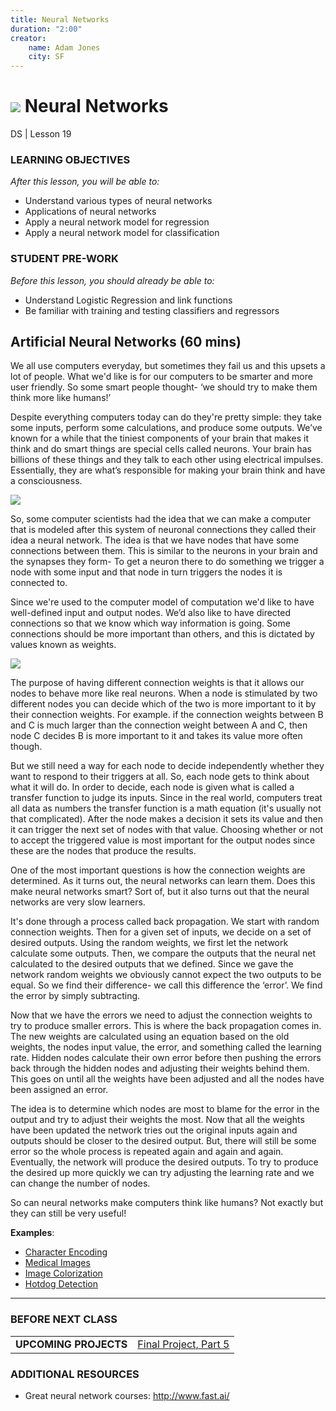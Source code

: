 ```yaml
---
title: Neural Networks
duration: "2:00"
creator:
    name: Adam Jones
    city: SF
---
```


# ![](https://ga-dash.s3.amazonaws.com/production/assets/logo-9f88ae6c9c3871690e33280fcf557f33.png) Neural Networks
DS | Lesson 19

### LEARNING OBJECTIVES
*After this lesson, you will be able to:*
- Understand various types of neural networks
- Applications of neural networks
- Apply a neural network model for regression
- Apply a neural network model for classification


### STUDENT PRE-WORK
*Before this lesson, you should already be able to:*
- Understand Logistic Regression and link functions
- Be familiar with training and testing classifiers and regressors

## Artificial Neural Networks (60 mins)

We all use computers everyday, but sometimes they fail us and this upsets a lot of people. What we'd like is for our computers to be smarter and more user friendly. So some smart people thought- ‘we should try to make them think more like humans!’

Despite everything computers today can do they're pretty simple: they take some inputs, perform some calculations, and produce some outputs. We’ve known for a while that the tiniest components of your brain that makes it think and do smart things are special cells called neurons. Your brain has billions of these things and they talk to each other using electrical impulses. Essentially, they are what’s responsible for making your brain think and have a consciousness.

![](https://upload.wikimedia.org/wikipedia/commons/thumb/1/10/Blausen_0657_MultipolarNeuron.png/1280px-Blausen_0657_MultipolarNeuron.png)

So, some computer scientists had the idea that we can make a computer that is modeled after this system of neuronal connections they called their idea a neural network. The idea is that we have nodes that have some connections between them. This is similar to the neurons in your brain and the synapses they form- To get a neuron there to do something we trigger a node with some input and that node in turn triggers the nodes it is connected to.

Since we're used to the computer model of computation we'd like to have well-defined input and output nodes. We’d also like to have directed connections so that we know which way information is going. Some connections should be more important than others, and this is dictated by values known as weights.

![](https://upload.wikimedia.org/wikipedia/commons/thumb/b/be/Single_layer_ann.svg/329px-Single_layer_ann.svg.png)

The purpose of having different connection weights is that it allows our nodes to behave more like real neurons. When a node is stimulated by two different nodes you can decide which of the two is more important to it by their connection weights. For example. if the connection weights between B and C is much larger than the connection weight between A and C, then node C decides B is more important to it and takes its value more often though.

But we still need a way for each node to decide independently whether they want to respond to their triggers at all. So, each node gets to think about what it will do. In order to decide, each node is given what is called a transfer function to judge its inputs. Since in the real world, computers treat all data as numbers the transfer function is a math equation (it's usually not that complicated). After the node makes a decision it sets its value and then it can trigger the next set of nodes with that value. Choosing whether or not to accept the triggered value is most important for the output nodes since these are the nodes that produce the results.

One of the most important questions is how the connection weights are determined. As it turns out, the neural networks can learn them. Does this make neural networks smart? Sort of, but it also turns out that the neural networks are very slow learners.

It's done through a process called back propagation. We start with random connection weights. Then for a given set of inputs, we decide on a set of desired outputs. Using the random weights, we first let the network calculate some outputs. Then, we compare the outputs that the neural net calculated to the desired outputs that we defined. Since we gave the network random weights we obviously cannot expect the two outputs to be equal. So we find their difference- we call this difference the ‘error’. We find the error by simply subtracting.

Now that we have the errors we need to adjust the connection weights to try to produce smaller errors. This is where the back propagation comes in. The new weights are calculated using an equation based on the old weights, the nodes input value, the error, and something called the learning rate. Hidden nodes calculate their own error before then pushing the errors back through the hidden nodes and adjusting their weights behind them. This goes on until all the weights have been adjusted and all the nodes have been assigned an error.

The idea is to determine which nodes are most to blame for the error in the output and try to adjust their weights the most. Now that all the weights have been updated the network tries out the original inputs again and outputs should be closer to the desired output. But, there will still be some error so the whole process is repeated again and again and again. Eventually, the network will produce the desired outputs. To try to produce the desired up more quickly we can try adjusting the learning rate and we can change the number of nodes.

So can neural networks make computers think like humans? Not exactly but they can still be very useful!

**Examples**:    
- [Character Encoding](http://yann.lecun.com/exdb/publis/pdf/jackel-95.pdf)
- [Medical Images](https://www.scientificamerican.com/article/deep-learning-sharpens-views-of-cells-and-genes/?utm_source=twitter&utm_medium=social&utm_campaign=sa-editorial-social&utm_content=&utm_term=health_&sf178179792=1)
- [Image Colorization](http://tinyclouds.org/colorize/)
- [Hotdog Detection](https://medium.com/@timanglade/how-hbos-silicon-valley-built-not-hotdog-with-mobile-tensorflow-keras-react-native-ef03260747f3)

---

### BEFORE NEXT CLASS
|   |   |
|---|---|
| **UPCOMING PROJECTS**  | [Final Project, Part 5](../../projects/final-projects/05-presentation/README.md) |

### ADDITIONAL RESOURCES
- Great neural network courses: http://www.fast.ai/
